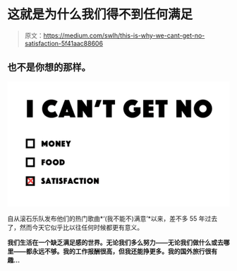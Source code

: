 # 这就是为什么我们得不到任何满足

> 原文：<https://medium.com/swlh/this-is-why-we-cant-get-no-satisfaction-5f41aac88606>

## 也不是你想的那样。

![](img/8be74e4e1e240809aff7720ba253eea7.png)

自从滚石乐队发布他们的热门歌曲*‘(我不能不)满意’*以来，差不多 55 年过去了，然而今天它似乎比以往任何时候都更有意义。

**我们生活在一个缺乏满足感的世界。无论我们多么努力——无论我们做什么或去哪里——都永远不够。我的工作报酬很高，但我还能挣更多。我的国外旅行很有趣…**